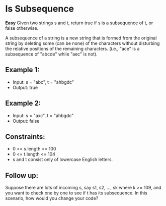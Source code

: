 # Is Subsequence
**Easy**
Given two strings s and t, return true if s is a subsequence of t, or false otherwise.

A subsequence of a string is a new string that is formed from the original string by deleting some (can be none) of the characters without disturbing the relative positions of the remaining characters. (i.e., "ace" is a subsequence of "abcde" while "aec" is not).

## Example 1:
- Input: s = "abc", t = "ahbgdc"
- Output: true

## Example 2:
- Input: s = "axc", t = "ahbgdc"
- Output: false
 

## Constraints:
- 0 <= s.length <= 100
- 0 <= t.length <= 104
- s and t consist only of lowercase English letters.
 
## Follow up: 
Suppose there are lots of incoming s, say s1, s2, ..., sk where k >= 109, and you want to check one by one to see if t has its subsequence. In this scenario, how would you change your code?